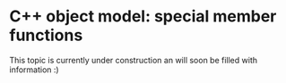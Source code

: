 # C++ object model: special member functions

This topic is currently under construction an will soon be filled with information :)
